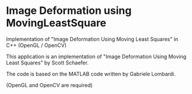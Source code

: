 # Image Deformation using MovingLeastSquare


Implementation of "Image Deformation Using Moving Least Squares" in C++ (OpenGL / OpenCV)



This application is an implementation of  "Image Deformation Using Moving Least Squares" by Scott Schaefer.


The code is based on the MATLAB code written by Gabriele Lombardi. 



(OpenGL and OpenCV are required)


